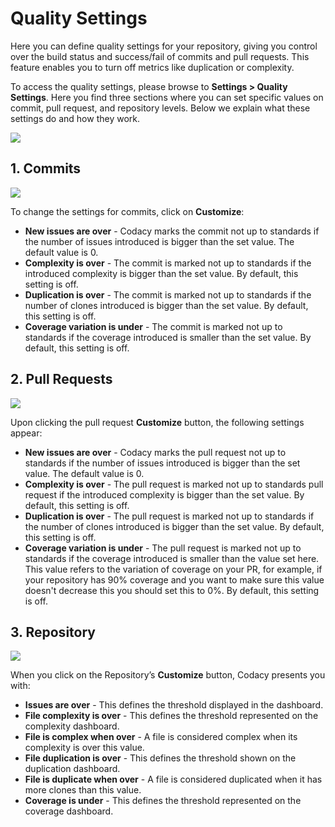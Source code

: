 # Quality Settings

Here you can define quality settings for your repository, giving you control over the build status and success/fail of commits and pull requests. This feature enables you to turn off metrics like duplication or complexity.

To access the quality settings, please browse to **Settings > Quality Settings**. Here you find three sections where you can set specific values on commit, pull request, and repository levels. Below we explain what these settings do and how they work.

![](/images/image-0.png)

## 1. Commits

![](/images/image-1.png)

To change the settings for commits, click on **Customize**:

-   **New issues are over** - Codacy marks the commit not up to standards if the number of issues introduced is bigger than the set value. The default value is 0.
-   **Complexity is over** - The commit is marked not up to standards if the introduced complexity is bigger than the set value. By default, this setting is off.
-   **Duplication is over** - The commit is marked not up to standards if the number of clones introduced is bigger than the set value. By default, this setting is off.
-   **Coverage variation is under** - The commit is marked not up to standards if the coverage introduced is smaller than the set value. By default, this setting is off.

## 2. Pull Requests

![](/images/image-2.png)

Upon clicking the pull request **Customize** button, the following settings appear:

-   **New issues are over** - Codacy marks the pull request not up to standards if the number of issues introduced is bigger than the set value. The default value is 0.
-   **Complexity is over** - The pull request is marked not up to standards pull request if the introduced complexity is bigger than the set value. By default, this setting is off.
-   **Duplication is over** - The pull request is marked not up to standards if the number of clones introduced is bigger than the set value. By default, this setting is off.
-   **Coverage variation is under** - The pull request is marked not up to standards if the coverage introduced is smaller than the value set here. This value refers to the variation of coverage on your PR, for example, if your repository has 90% coverage and you want to make sure this value doesn't decrease this you should set this to 0%. By default, this setting is off.

## 3. Repository

![](/images/image-3.png)

When you click on the Repository’s **Customize** button, Codacy presents you with:

-   **Issues are over** - This defines the threshold displayed in the dashboard.
-   **File complexity is over** - This defines the threshold represented on the complexity dashboard.
-   **File is complex when over** - A file is considered complex when its complexity is over this value.
-   **File duplication is over** - This defines the threshold shown on the duplication dashboard.
-   **File is duplicate when over** - A file is considered duplicated when it has more clones than this value.
-   **Coverage is under** - This defines the threshold represented on the coverage dashboard.
